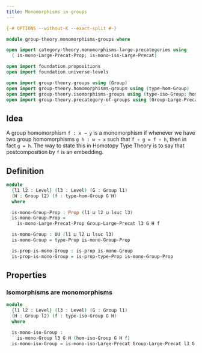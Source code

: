 ```yaml
---
title: Monomorphisms in groups
---
```


```agda
{-# OPTIONS --without-K --exact-split #-}

module group-theory.monomorphisms-groups where

open import category-theory.monomorphisms-large-precategories using
  ( is-mono-Large-Precat-Prop; is-mono-iso-Large-Precat)

open import foundation.propositions
open import foundation.universe-levels

open import group-theory.groups using (Group)
open import group-theory.homomorphisms-groups using (type-hom-Group)
open import group-theory.isomorphisms-groups using (type-iso-Group; hom-iso-Group)
open import group-theory.precategory-of-groups using (Group-Large-Precat)
```

## Idea

A group homomorphism `f : x → y` is a monomorphism if whenever we have two group homomorphisms `g h : w → x` such that `f ∘ g = f ∘ h`, then in fact `g = h`. The way to state this in Homotopy Type Theory is to say that postcomposition by `f` is an embedding.

## Definition

```agda
module _
  {l1 l2 : Level} (l3 : Level) (G : Group l1)
  (H : Group l2) (f : type-hom-Group G H)
  where

  is-mono-Group-Prop : Prop (l1 ⊔ l2 ⊔ lsuc l3)
  is-mono-Group-Prop =
    is-mono-Large-Precat-Prop Group-Large-Precat l3 G H f

  is-mono-Group : UU (l1 ⊔ l2 ⊔ lsuc l3)
  is-mono-Group = type-Prop is-mono-Group-Prop

  is-prop-is-mono-Group : is-prop is-mono-Group
  is-prop-is-mono-Group = is-prop-type-Prop is-mono-Group-Prop
```

## Properties

### Isomorphisms are monomorphisms

```agda
module _
  {l1 l2 : Level} (l3 : Level) (G : Group l1)
  (H : Group l2) (f : type-iso-Group G H)
  where

  is-mono-iso-Group :
    is-mono-Group l3 G H (hom-iso-Group G H f)
  is-mono-iso-Group = is-mono-iso-Large-Precat Group-Large-Precat l3 G H f
```
